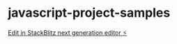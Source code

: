 # javascript-project-samples

[Edit in StackBlitz next generation editor ⚡️](https://stackblitz.com/~/github.com/eastcoastdeveloper/javascript-project-samples)